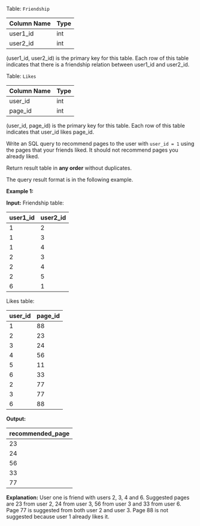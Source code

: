 ﻿
Table:  `Friendship`


| Column Name   | Type    |
|-|-
| user1_id      | int     |
| user2_id      | int     |

(user1_id, user2_id) is the primary key for this table.
Each row of this table indicates that there is a friendship relation between user1_id and user2_id.

Table:  `Likes`

| Column Name | Type    |
|-|-
| user_id     | int     |
| page_id     | int     |

(user_id, page_id) is the primary key for this table.
Each row of this table indicates that user_id likes page_id.

Write an SQL query to recommend pages to the user with  `user_id = 1`  using the pages that your friends liked. It should not recommend pages you already liked.

Return result table in  **any order**  without duplicates.

The query result format is in the following example.

**Example 1:**

**Input:** 
Friendship table:

| user1_id | user2_id |
|-|-
| 1        | 2        |
| 1        | 3        |
| 1        | 4        |
| 2        | 3        |
| 2        | 4        |
| 2        | 5        |
| 6        | 1        |

Likes table:

| user_id | page_id |
|-|-
| 1       | 88      |
| 2       | 23      |
| 3       | 24      |
| 4       | 56      |
| 5       | 11      |
| 6       | 33      |
| 2       | 77      |
| 3       | 77      |
| 6       | 88      |

**Output:** 

| recommended_page |
|-
| 23               |
| 24               |
| 56               |
| 33               |
| 77               |

**Explanation:** 
User one is friend with users 2, 3, 4 and 6.
Suggested pages are 23 from user 2, 24 from user 3, 56 from user 3 and 33 from user 6.
Page 77 is suggested from both user 2 and user 3.
Page 88 is not suggested because user 1 already likes it.
